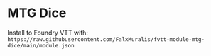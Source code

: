 # MTG Dice
Install to Foundry VTT with: `https://raw.githubusercontent.com/FalxMuralis/fvtt-module-mtg-dice/main/module.json`
